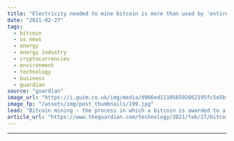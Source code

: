 ```yaml
---
title: "Electricity needed to mine bitcoin is more than used by 'entire countries'"
date: "2021-02-27"
tags: 
  - bitcoin
  - us news
  - energy
  - energy industry
  - cryptocurrencies
  - environment
  - technology
  - business
  - guardian
source: "guardian"
image_url: "https://i.guim.co.uk/img/media/d966ed111056592062195fc5e5bf4a130cf3596d/0_0_5000_3002/master/5000.jpg?width=460&quality=85&auto=format&fit=max&s=019f79cc7bbcc5689a6b196a06b91083"
image_fp: "/assets/img/post_thumbnails/199.jpg"
lead: "Bitcoin mining – the process in which a bitcoin is awarded to a computer that solves a complex series of algorithm – is a deeply energy intensive processIt’s not just the value of bitcoin that has soared in the last year – so has the huge amount of e..."
article_url: "https://www.theguardian.com/technology/2021/feb/27/bitcoin-mining-electricity-use-environmental-impact"
---
```


---
